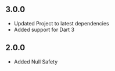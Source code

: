 ## 3.0.0

* Updated Project to latest dependencies
* Added support for Dart 3

## 2.0.0

* Added Null Safety